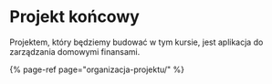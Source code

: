 # Projekt końcowy

Projektem, który będziemy budować w tym kursie, jest aplikacja do zarządzania domowymi finansami.

{% page-ref page="organizacja-projektu/" %}



